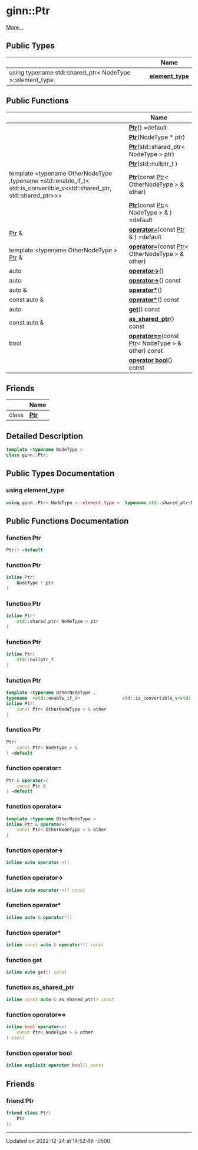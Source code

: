 # ginn::Ptr


 [More...](#detailed-description)

## Public Types

|                | Name           |
| -------------- | -------------- |
| using typename std::shared_ptr< NodeType >::element_type | **[element_type](api/Classes/classginn_1_1_ptr.md#using-element_type)**  |

## Public Functions

|                | Name           |
| -------------- | -------------- |
| | **[Ptr](api/Classes/classginn_1_1_ptr.md#function-ptr)**() =default |
| | **[Ptr](api/Classes/classginn_1_1_ptr.md#function-ptr)**(NodeType * ptr) |
| | **[Ptr](api/Classes/classginn_1_1_ptr.md#function-ptr)**(std::shared_ptr< NodeType > ptr) |
| | **[Ptr](api/Classes/classginn_1_1_ptr.md#function-ptr)**(std::nullptr_t ) |
| template <typename OtherNodeType ,typename  =std::enable_if_t<                std::is_convertible_v<std::shared_ptr<OtherNodeType>,                                      std::shared_ptr<NodeType>>>\> <br>| **[Ptr](api/Classes/classginn_1_1_ptr.md#function-ptr)**(const [Ptr](api/Classes/classginn_1_1_ptr.md)< OtherNodeType > & other) |
| | **[Ptr](api/Classes/classginn_1_1_ptr.md#function-ptr)**(const [Ptr](api/Classes/classginn_1_1_ptr.md)< NodeType > & ) =default |
| [Ptr](api/Classes/classginn_1_1_ptr.md) & | **[operator=](api/Classes/classginn_1_1_ptr.md#function-operator=)**(const [Ptr](api/Classes/classginn_1_1_ptr.md) & ) =default |
| template <typename OtherNodeType \> <br>[Ptr](api/Classes/classginn_1_1_ptr.md) & | **[operator=](api/Classes/classginn_1_1_ptr.md#function-operator=)**(const [Ptr](api/Classes/classginn_1_1_ptr.md)< OtherNodeType > & other) |
| auto | **[operator->](api/Classes/classginn_1_1_ptr.md#function-operator->)**() |
| auto | **[operator->](api/Classes/classginn_1_1_ptr.md#function-operator->)**() const |
| auto & | **[operator*](api/Classes/classginn_1_1_ptr.md#function-operator*)**() |
| const auto & | **[operator*](api/Classes/classginn_1_1_ptr.md#function-operator*)**() const |
| auto | **[get](api/Classes/classginn_1_1_ptr.md#function-get)**() const |
| const auto & | **[as_shared_ptr](api/Classes/classginn_1_1_ptr.md#function-as_shared_ptr)**() const |
| bool | **[operator==](api/Classes/classginn_1_1_ptr.md#function-operator==)**(const [Ptr](api/Classes/classginn_1_1_ptr.md)< NodeType > & other) const |
| | **[operator bool](api/Classes/classginn_1_1_ptr.md#function-operator-bool)**() const |

## Friends

|                | Name           |
| -------------- | -------------- |
| class | **[Ptr](api/Classes/classginn_1_1_ptr.md#friend-ptr)**  |

## Detailed Description

```cpp
template <typename NodeType >
class ginn::Ptr;
```

## Public Types Documentation

### using element_type

```cpp
using ginn::Ptr< NodeType >::element_type =  typename std::shared_ptr<NodeType>::element_type;
```


## Public Functions Documentation

### function Ptr

```cpp
Ptr() =default
```


### function Ptr

```cpp
inline Ptr(
    NodeType * ptr
)
```


### function Ptr

```cpp
inline Ptr(
    std::shared_ptr< NodeType > ptr
)
```


### function Ptr

```cpp
inline Ptr(
    std::nullptr_t 
)
```


### function Ptr

```cpp
template <typename OtherNodeType ,
typename  =std::enable_if_t<                std::is_convertible_v<std::shared_ptr<OtherNodeType>,                                      std::shared_ptr<NodeType>>>>
inline Ptr(
    const Ptr< OtherNodeType > & other
)
```


### function Ptr

```cpp
Ptr(
    const Ptr< NodeType > & 
) =default
```


### function operator=

```cpp
Ptr & operator=(
    const Ptr & 
) =default
```


### function operator=

```cpp
template <typename OtherNodeType >
inline Ptr & operator=(
    const Ptr< OtherNodeType > & other
)
```


### function operator->

```cpp
inline auto operator->()
```


### function operator->

```cpp
inline auto operator->() const
```


### function operator*

```cpp
inline auto & operator*()
```


### function operator*

```cpp
inline const auto & operator*() const
```


### function get

```cpp
inline auto get() const
```


### function as_shared_ptr

```cpp
inline const auto & as_shared_ptr() const
```


### function operator==

```cpp
inline bool operator==(
    const Ptr< NodeType > & other
) const
```


### function operator bool

```cpp
inline explicit operator bool() const
```


## Friends

### friend Ptr

```cpp
friend class Ptr(
    Ptr 
);
```


-------------------------------

Updated on 2022-12-24 at 14:52:49 -0500